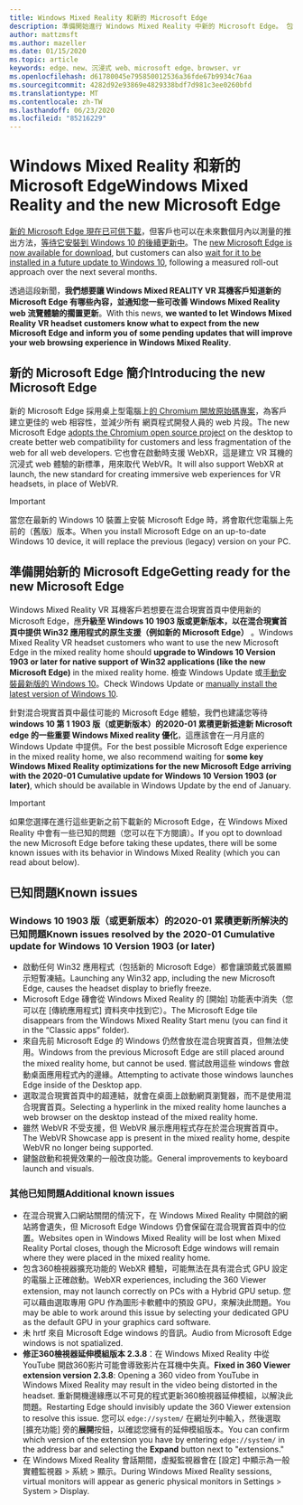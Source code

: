 ```yaml
---
title: Windows Mixed Reality 和新的 Microsoft Edge
description: 準備開始進行 Windows Mixed Reality 中新的 Microsoft Edge。 包含預期的變更、要查看的更新，以及已知問題。
author: mattzmsft
ms.author: mazeller
ms.date: 01/15/2020
ms.topic: article
keywords: edge、new、沉浸式 web、microsoft edge、browser、vr
ms.openlocfilehash: d61780045e795850012536a36fde67b9934c76aa
ms.sourcegitcommit: 4282d92e93869e4829338bdf7d981c3ee0260bfd
ms.translationtype: MT
ms.contentlocale: zh-TW
ms.lasthandoff: 06/23/2020
ms.locfileid: "85216229"
---
```

# <a name="windows-mixed-reality-and-the-new-microsoft-edge"></a><span data-ttu-id="13d78-105">Windows Mixed Reality 和新的 Microsoft Edge</span><span class="sxs-lookup"><span data-stu-id="13d78-105">Windows Mixed Reality and the new Microsoft Edge</span></span>

<span data-ttu-id="13d78-106">[新的 Microsoft Edge 現在已可供下載](https://blogs.windows.com/windowsexperience/?p=173496)，但客戶也可以在未來數個月內以測量的推出方法，[等待它安裝到 Windows 10 的後續更新中](https://blogs.windows.com/msedgedev/2020/01/15/upgrading-new-microsoft-edge-79-chromium/)。</span><span class="sxs-lookup"><span data-stu-id="13d78-106">The [new Microsoft Edge is now available for download](https://blogs.windows.com/windowsexperience/?p=173496), but customers can also [wait for it to be installed in a future update to Windows 10](https://blogs.windows.com/msedgedev/2020/01/15/upgrading-new-microsoft-edge-79-chromium/), following a measured roll-out approach over the next several months.</span></span> 

<span data-ttu-id="13d78-107">透過這段新聞，**我們想要讓 Windows Mixed REALITY VR 耳機客戶知道新的 Microsoft Edge 有哪些內容，並通知您一些可改善 Windows Mixed Reality web 流覽體驗的擱置更新**。</span><span class="sxs-lookup"><span data-stu-id="13d78-107">With this news, **we wanted to let Windows Mixed Reality VR headset customers know what to expect from the new Microsoft Edge and inform you of some pending updates that will improve your web browsing experience in Windows Mixed Reality**.</span></span>

## <a name="introducing-the-new-microsoft-edge"></a><span data-ttu-id="13d78-108">新的 Microsoft Edge 簡介</span><span class="sxs-lookup"><span data-stu-id="13d78-108">Introducing the new Microsoft Edge</span></span>

<span data-ttu-id="13d78-109">新的 Microsoft Edge 採用桌上型電腦上[的 Chromium 開放原始碼專案](https://blogs.windows.com/windowsexperience/2018/12/06/microsoft-edge-making-the-web-better-through-more-open-source-collaboration/)，為客戶建立更佳的 web 相容性，並減少所有 網頁程式開發人員的 web 片段。</span><span class="sxs-lookup"><span data-stu-id="13d78-109">The new Microsoft Edge [adopts the Chromium open source project](https://blogs.windows.com/windowsexperience/2018/12/06/microsoft-edge-making-the-web-better-through-more-open-source-collaboration/) on the desktop to create better web compatibility for customers and less fragmentation of the web for all web developers.</span></span> <span data-ttu-id="13d78-110">它也會在啟動時支援 WebXR，這是建立 VR 耳機的沉浸式 web 體驗的新標準，用來取代 WebVR。</span><span class="sxs-lookup"><span data-stu-id="13d78-110">It will also support WebXR at launch, the new standard for creating immersive web experiences for VR headsets, in place of WebVR.</span></span>

>[!IMPORTANT]
><span data-ttu-id="13d78-111">當您在最新的 Windows 10 裝置上安裝 Microsoft Edge 時，將會取代您電腦上先前的（舊版）版本。</span><span class="sxs-lookup"><span data-stu-id="13d78-111">When you install Microsoft Edge on an up-to-date Windows 10 device, it will replace the previous (legacy) version on your PC.</span></span>

## <a name="getting-ready-for-the-new-microsoft-edge"></a><span data-ttu-id="13d78-112">準備開始新的 Microsoft Edge</span><span class="sxs-lookup"><span data-stu-id="13d78-112">Getting ready for the new Microsoft Edge</span></span>

<span data-ttu-id="13d78-113">Windows Mixed Reality VR 耳機客戶若想要在混合現實首頁中使用新的 Microsoft Edge，應**升級至 Windows 10 1903 版或更新版本，以在混合現實首頁中提供 Win32 應用程式的原生支援（例如新的 Microsoft Edge）** 。</span><span class="sxs-lookup"><span data-stu-id="13d78-113">Windows Mixed Reality VR headset customers who want to use the new Microsoft Edge in the mixed reality home should **upgrade to Windows 10 Version 1903 or later for native support of Win32 applications (like the new Microsoft Edge)** in the mixed reality home.</span></span> <span data-ttu-id="13d78-114">檢查 Windows Update 或[手動安裝最新版的 Windows 10](https://www.microsoft.com/en-us/software-download/windows10)。</span><span class="sxs-lookup"><span data-stu-id="13d78-114">Check Windows Update or [manually install the latest version of Windows 10](https://www.microsoft.com/en-us/software-download/windows10).</span></span>

<span data-ttu-id="13d78-115">針對混合現實首頁中最佳可能的 Microsoft Edge 體驗，我們也建議您等待**windows 10 第 1 1903 版（或更新版本）的2020-01 累積更新抵達新 Microsoft edge 的一些重要 Windows Mixed reality 優化**，這應該會在一月月底的 Windows Update 中提供。</span><span class="sxs-lookup"><span data-stu-id="13d78-115">For the best possible Microsoft Edge experience in the mixed reality home, we also recommend waiting for **some key Windows Mixed Reality optimizations for the new Microsoft Edge arriving with the 2020-01 Cumulative update for Windows 10 Version 1903 (or later)**, which should be available in Windows Update by the end of January.</span></span>

>[!IMPORTANT]
><span data-ttu-id="13d78-116">如果您選擇在進行這些更新之前下載新的 Microsoft Edge，在 Windows Mixed Reality 中會有一些已知的問題（您可以在下方閱讀）。</span><span class="sxs-lookup"><span data-stu-id="13d78-116">If you opt to download the new Microsoft Edge before taking these updates, there will be some known issues with its behavior in Windows Mixed Reality (which you can read about below).</span></span>

## <a name="known-issues"></a><span data-ttu-id="13d78-117">已知問題</span><span class="sxs-lookup"><span data-stu-id="13d78-117">Known issues</span></span>

### <a name="known-issues-resolved-by-the-2020-01-cumulative-update-for-windows-10-version-1903-or-later"></a><span data-ttu-id="13d78-118">Windows 10 1903 版（或更新版本）的2020-01 累積更新所解決的已知問題</span><span class="sxs-lookup"><span data-stu-id="13d78-118">Known issues resolved by the 2020-01 Cumulative update for Windows 10 Version 1903 (or later)</span></span>

- <span data-ttu-id="13d78-119">啟動任何 Win32 應用程式（包括新的 Microsoft Edge）都會讓頭戴式裝置顯示短暫凍結。</span><span class="sxs-lookup"><span data-stu-id="13d78-119">Launching any Win32 app, including the new Microsoft Edge, causes the headset display to briefly freeze.</span></span>
- <span data-ttu-id="13d78-120">Microsoft Edge 磚會從 Windows Mixed Reality 的 [開始] 功能表中消失（您可以在 [傳統應用程式] 資料夾中找到它）。</span><span class="sxs-lookup"><span data-stu-id="13d78-120">The Microsoft Edge tile disappears from the Windows Mixed Reality Start menu (you can find it in the “Classic apps” folder).</span></span>
- <span data-ttu-id="13d78-121">來自先前 Microsoft Edge 的 Windows 仍然會放在混合現實首頁，但無法使用。</span><span class="sxs-lookup"><span data-stu-id="13d78-121">Windows from the previous Microsoft Edge are still placed around the mixed reality home, but cannot be used.</span></span> <span data-ttu-id="13d78-122">嘗試啟用這些 windows 會啟動桌面應用程式內的邊緣。</span><span class="sxs-lookup"><span data-stu-id="13d78-122">Attempting to activate those windows launches Edge inside of the Desktop app.</span></span>
- <span data-ttu-id="13d78-123">選取混合現實首頁中的超連結，就會在桌面上啟動網頁瀏覽器，而不是使用混合現實首頁。</span><span class="sxs-lookup"><span data-stu-id="13d78-123">Selecting a hyperlink in the mixed reality home launches a web browser on the desktop instead of the mixed reality home.</span></span>
- <span data-ttu-id="13d78-124">雖然 WebVR 不受支援，但 WebVR 展示應用程式存在於混合現實首頁中。</span><span class="sxs-lookup"><span data-stu-id="13d78-124">The WebVR Showcase app is present in the mixed reality home, despite WebVR no longer being supported.</span></span>
- <span data-ttu-id="13d78-125">鍵盤啟動和視覺效果的一般改良功能。</span><span class="sxs-lookup"><span data-stu-id="13d78-125">General improvements to keyboard launch and visuals.</span></span>

### <a name="additional-known-issues"></a><span data-ttu-id="13d78-126">其他已知問題</span><span class="sxs-lookup"><span data-stu-id="13d78-126">Additional known issues</span></span>

-   <span data-ttu-id="13d78-127">在混合現實入口網站關閉的情況下，在 Windows Mixed Reality 中開啟的網站將會遺失，但 Microsoft Edge Windows 仍會保留在混合現實首頁中的位置。</span><span class="sxs-lookup"><span data-stu-id="13d78-127">Websites open in Windows Mixed Reality will be lost when Mixed Reality Portal closes, though the Microsoft Edge windows will remain where they were placed in the mixed reality home.</span></span>
- <span data-ttu-id="13d78-128">包含360檢視器擴充功能的 WebXR 體驗，可能無法在具有混合式 GPU 設定的電腦上正確啟動。</span><span class="sxs-lookup"><span data-stu-id="13d78-128">WebXR experiences, including the 360 Viewer extension, may not launch correctly on PCs with a Hybrid GPU setup.</span></span> <span data-ttu-id="13d78-129">您可以藉由選取專用 GPU 作為圖形卡軟體中的預設 GPU，來解決此問題。</span><span class="sxs-lookup"><span data-stu-id="13d78-129">You may be able to work around this issue by selecting your dedicated GPU as the default GPU in your graphics card software.</span></span>
-   <span data-ttu-id="13d78-130">未 hrtf 來自 Microsoft Edge windows 的音訊。</span><span class="sxs-lookup"><span data-stu-id="13d78-130">Audio from Microsoft Edge windows is not spatialized.</span></span>
-   <span data-ttu-id="13d78-131">**修正360檢視器延伸模組版本 2.3.8**：在 Windows Mixed Reality 中從 YouTube 開啟360影片可能會導致影片在耳機中失真。</span><span class="sxs-lookup"><span data-stu-id="13d78-131">**Fixed in 360 Viewer extension version 2.3.8**: Opening a 360 video from YouTube in Windows Mixed Reality may result in the video being distorted in the headset.</span></span> <span data-ttu-id="13d78-132">重新開機邊緣應以不可見的程式更新360檢視器延伸模組，以解決此問題。</span><span class="sxs-lookup"><span data-stu-id="13d78-132">Restarting Edge should invisibly update the 360 Viewer extension to resolve this issue.</span></span> <span data-ttu-id="13d78-133">您可以 `edge://system/` 在網址列中輸入，然後選取 [擴充功能] 旁的**展開**按鈕，以確認您擁有的延伸模組版本。</span><span class="sxs-lookup"><span data-stu-id="13d78-133">You can confirm which version of the extension you have by entering `edge://system/` in the address bar and selecting the **Expand** button next to "extensions."</span></span>
-   <span data-ttu-id="13d78-134">在 Windows Mixed Reality 會話期間，虛擬監視器會在 [設定] 中顯示為一般實體監視器 > 系統 > 顯示。</span><span class="sxs-lookup"><span data-stu-id="13d78-134">During Windows Mixed Reality sessions, virtual monitors will appear as generic physical monitors in Settings > System > Display.</span></span>



